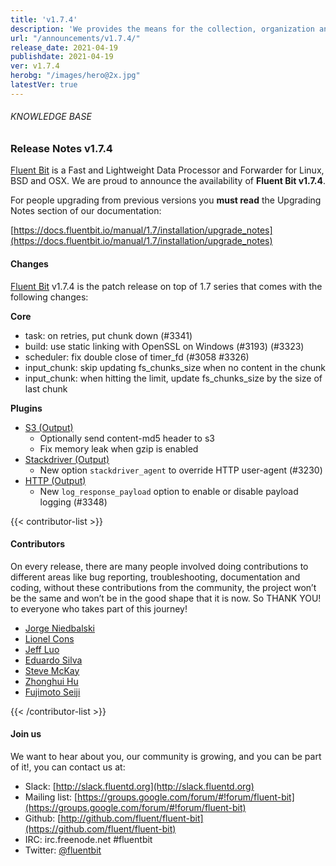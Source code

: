 ```yaml
---
title: 'v1.7.4'
description: 'We provides the means for the collection, organization and computerized retrieval of knowledge and Lightweight Data Forwarder for Linux, BSD and OSX. We are proud to announce the availability of Fluent Bit v1.7.4.'
url: "/announcements/v1.7.4/"
release_date: 2021-04-19
publishdate: 2021-04-19
ver: v1.7.4
herobg: "/images/hero@2x.jpg"
latestVer: true
---
```


###### KNOWLEDGE BASE

### Release Notes v1.7.4

[Fluent Bit](https://fluentbit.io) is a Fast and Lightweight Data Processor and Forwarder for Linux, BSD and OSX. We are proud to announce the availability of **Fluent Bit v1.7.4**.

For people upgrading from previous versions you **must read** the Upgrading Notes section of our documentation:

[https://docs.fluentbit.io/manual/1.7/installation/upgrade_notes](https://docs.fluentbit.io/manual/1.7/installation/upgrade_notes)

#### Changes

[Fluent Bit](https://fluentbit.io) v1.7.4 is the patch release on top of 1.7 series that comes with the following changes:

**Core**

* task: on retries, put chunk down (#3341)
* build: use static linking with OpenSSL on Windows (#3193) (#3323)
* scheduler: fix double close of timer_fd (#3058 #3326)
* input_chunk: skip updating fs_chunks_size when no content in the chunk
* input_chunk: when hitting the limit, update fs_chunks_size by the size of last chunk



**Plugins**

* [S3 (Output)](https://docs.fluentbit.io/manual/1.7/pipeline/outputs/s3/)
  * Optionally send content-md5 header to s3
  * Fix memory leak when gzip is enabled
* [Stackdriver (Output)](https://docs.fluentbit.io/manual/1.7/pipeline/outputs/stackdriver/)
  * New option `stackdriver_agent` to override HTTP user-agent (#3230)
* [HTTP (Output)](https://docs.fluentbit.io/manual/1.7/pipeline/outputs/http/)
  * New `log_response_payload` option to enable or disable payload logging (#3348)


{{< contributor-list >}}

#### Contributors

On every release, there are many people involved doing contributions to different areas like bug reporting, troubleshooting, documentation and coding, without these contributions from the community, the project won’t be the same and won’t be in the good shape that it is now. So THANK YOU! to everyone who takes part of this journey!

* [Jorge Niedbalski](https://github.com/niedbalski)
* [Lionel Cons](https://github.com/LionelCons)
* [Jeff Luo](https://github.com/JeffLuoo)
* [Eduardo Silva](https://github.com/edsiper)
* [Steve McKay](https://github.com/smckay-signifyd)
* [Zhonghui Hu](https://github.com/zhonghui12)
* [Fujimoto Seiji](https://github.com/fujimotos)

{{< /contributor-list >}}

#### Join us

We want to hear about you, our community is growing, and you can be part of it!, you can contact us at:

* Slack: [http://slack.fluentd.org](http://slack.fluentd.org)
* Mailing list: [https://groups.google.com/forum/#!forum/fluent-bit](https://groups.google.com/forum/#!forum/fluent-bit)
* Github: [http://github.com/fluent/fluent-bit](https://github.com/fluent/fluent-bit)
* IRC: irc.freenode.net #fluentbit
* Twitter: [@fluentbit](https://twitter.com/fluentbit)